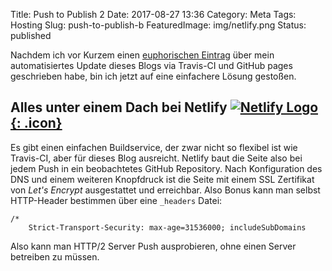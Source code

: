 Title: Push to Publish 2
Date: 2017-08-27 13:36
Category: Meta
Tags: Hosting
Slug: push-to-publish-b
FeaturedImage: img/netlify.png
Status: published

Nachdem ich vor Kurzem einen [euphorischen Eintrag]({filename}/push-to-publish.md)
über mein automatisiertes Update dieses Blogs via Travis-CI und GitHub pages
geschrieben habe, bin ich jetzt auf eine einfachere Lösung gestoßen.

## Alles unter einem Dach bei Netlify [![Netlify Logo]({filename}/img/netlify.png){: .icon}](https://www.netlify.com/)

Es gibt einen einfachen Buildservice, der zwar nicht so flexibel ist wie
Travis-CI, aber für dieses Blog ausreicht. Netlify baut die Seite also bei
jedem Push in ein beobachtetes GitHub Repository. Nach Konfiguration des DNS
und einem weiteren Knopfdruck ist die Seite mit einem SSL Zertifikat von
*Let's Encrypt* ausgestattet und erreichbar.
Also Bonus kann man selbst HTTP-Header bestimmen über eine `_headers` Datei:

```HTTP
/*
    Strict-Transport-Security: max-age=31536000; includeSubDomains
```

Also kann man HTTP/2 Server Push ausprobieren, ohne einen Server betreiben zu
müssen.

